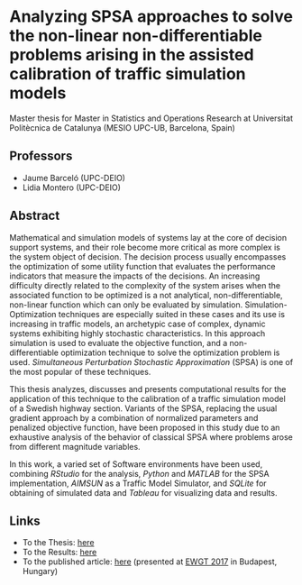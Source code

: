 # Analyzing SPSA approaches to solve the non-linear non-differentiable problems arising in the assisted calibration of traffic simulation models

Master thesis for Master in Statistics and Operations Research at Universitat Politècnica de Catalunya (MESIO UPC-UB, Barcelona, Spain)

## Professors 

* Jaume Barceló (UPC-DEIO)
* Lidia Montero (UPC-DEIO)

## Abstract

Mathematical and simulation models of systems lay at the core of decision support systems, and their role become more critical as more complex is the system object of decision. The decision process usually encompasses the optimization of some utility function that evaluates the performance indicators that measure the impacts of the decisions. An increasing difficulty directly related to the complexity of the system arises when the associated function to be optimized is a not analytical, non-differentiable, non-linear function which can only be evaluated by simulation. Simulation-Optimization techniques are especially suited in these cases and its use is increasing in traffic models, an archetypic case of complex, dynamic systems exhibiting highly stochastic characteristics. In this approach simulation is used to evaluate the objective function, and a non-differentiable optimization technique to solve the optimization problem is used. *Simultaneous Perturbation Stochastic Approximation* (SPSA) is one of the most popular of these techniques.

This thesis analyzes, discusses and presents computational results for the application of this technique to the calibration of a traffic simulation model of a Swedish highway section. Variants of the SPSA, replacing the usual gradient approach by a combination of normalized parameters and penalized objective function, have been proposed in this study due to an exhaustive analysis of the behavior of classical SPSA where problems arose from different magnitude variables.

In this work, a varied set of Software environments have been used, combining *RStudio* for the analysis, *Python* and *MATLAB* for the SPSA implementation, *AIMSUN* as a Traffic Model Simulator, and *SQLite* for obtaining of simulated data and *Tableau* for visualizing data and results.

## Links

* To the Thesis: [here](https://upcommons.upc.edu/bitstream/handle/2117/100675/memoria.pdf?sequence=1&isAllowed=y)
* To the Results: [here](https://public.tableau.com/profile/xavier.ros.roca#!/)
* To the published article: [here](https://www.sciencedirect.com/science/article/pii/S235214651730995X) (presented at [EWGT 2017](http://ewgt2017.bme.hu/) in Budapest, Hungary)
